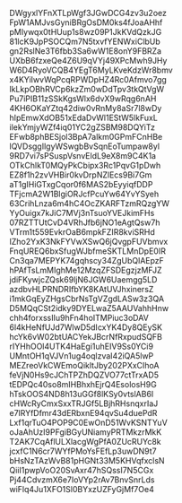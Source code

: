 DWgyxlYFnXTLpWgf3JGwDCG4zv3u2oez
FpW1AMJvsGyniBRgOsDM0ks4fJoaAHhf
pMIywqx0tHUup1s8wz09P1JkKVdQzkJG
81lcK9JpPSOCQm7N5txvfYENWxiClbUb
gn2RslNe3T6fbb3Sa6wW1E8onY9FBRZa
UXbB6fzxeQe4Z6U9qVYj49XPcMwh9JHy
W6D4RyoVCQB4YEgT6MyLKveKdzWr8bmv
x4KYiIwvWqPcqRPWDpHZ4Rc0Afmvo7gg
lkLkpOBhRVCp6kzZm0wDdTpv3tkQtVgW
Pu7iPIB11zSSkKgsWlx6dvX9wRqg6nAH
4KH6OKaYZtq42diw0vRnMy8aSr7l8wDy
hIpEmwXdOB51xEdaDvWl1EStW5lkFuxL
ilekYmjyWZf4iq01YC2gZSBM98DQYiTz
EFwb8phBESjol3BpA7alkm0GPmFCnHBe
lQVDsggIlgyWSwgbBvSqnEoTumpaw8yl
9RD7vi7sPSuspVsnvEldL9eX8m9C4K1a
OTkChlkT0MQyPkCbipx3Rc1PqvG1pDwh
EZ8f1h2zvVHBir0kvDrpNZlEcs9Bi7Gm
aT1gIHiGTxgCqor0f6MAS2bEyyiqfDDP
TFjcmA2W1BlgiORJcfPcuYw64YvYSyeh
63CrihLnza6m4hC4OcZKARFTzmRQzgYW
YyOuigx7kJiC7MVj3nTsuoYVEJkimFHs
07RZTTUtCvD4VRhJfb6jNO1eAgtQsw7h
VTrm1t559EvkrOaB6mpkFZIR8kviSRHd
IZho2YxK3NkFYVwXSwQ6jQvgpFUVbmvx
FnqUREQ6bxSfugWJbfmeSKTLMnDpE0IR
Cn3qa7MEPYK74gqhscy34ZgUbQlAEpzF
hPAfTsLmMIghMe12MzqZFSDEgzjzMFJZ
jdiFKywjcZQsk69ljN6JGW6Uaemgg5LD
azdbvHLPRNDRIfbYK8KAtUVJhxinersZ
i1mkGqEyZHgsCbrNsTgVZgdLASw3z3QA
D5MQqCSt2idky9DYELwaZ5AAUVahhHnw
chh4forxssIIu9hFn4hoITMPiuc3oDAV
6l4kHeNfUJd7WlwD5dIcxYK4Dy8QEySK
hcYk6vW02btUACYekJBcrNfRxpudSQFB
rIYHhOOl4UTK4HaEgi1uhEIV9Ss0YCi9
UMntOH1qVJVn1ug4oqlzvaI42iQA5lwP
MEZreoVkCWEmoQikltJby202PXxCIhoA
feVjN0Hs9cJChTPZhDQZVO77ctTrxAD5
tEDPQc40so8mIHBhxhEjrQ4EsolosH9G
hTskOOS4ND8h13uGGf8lKSy0vtslAB6I
cHWcRyCmxSxxTRJGf5LBjhRHsnqxrIaJ
e7lRYfDfmr43dERbxnE94qvSu4duePdR
Lxf1qrTuO4POP9C0EwOnD51WvKSNTYuV
oJaAhUzI9PFgiBGyUNiamyPRTMkzrMkK
T2AK7CqAflULXlacgWgPfA0ZUcRUYc8k
jcxfC1N6cr7WYfPMoYsFEfLp3uwDN9t7
bHsNzTAzWvB81pHGNt33M5KHVqfxclsN
QiiI1pwpVoO20SvAxr47hSQssI7N5CGx
Pj44CdvzmX6e7IoVYp2rAv7BnvSnrLds
wiFlq4Ju1XFO1Sl0BYxzUZFyGjMf7Oe4
